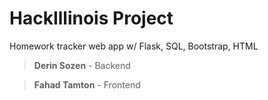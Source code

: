 # HackIllinois Project

Homework tracker web app w/ Flask, SQL, Bootstrap, HTML

>**Derin Sozen** - Backend

>**Fahad Tamton** - Frontend
